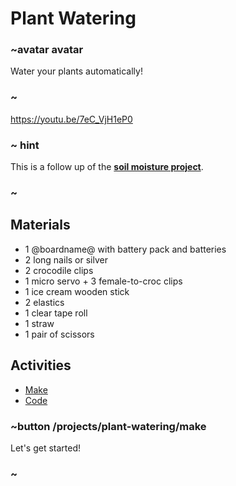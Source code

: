 # Plant Watering


### ~avatar avatar

Water your plants automatically!

### ~

https://youtu.be/7eC_VjH1eP0

### ~ hint

This is a follow up of the **[soil moisture project](/projects/soil-moisture)**.

### ~

## Materials

* 1 @boardname@ with battery pack and batteries
* 2 long nails or silver
* 2 crocodile clips
* 1 micro servo  + 3 female-to-croc clips
* 1 ice cream wooden stick
* 2 elastics
* 1 clear tape roll
* 1 straw
* 1 pair of scissors

## Activities

* [Make](/projects/plant-watering/make)  
* [Code](/projects/plant-watering/code)

### ~button /projects/plant-watering/make

Let's get started!

### ~

